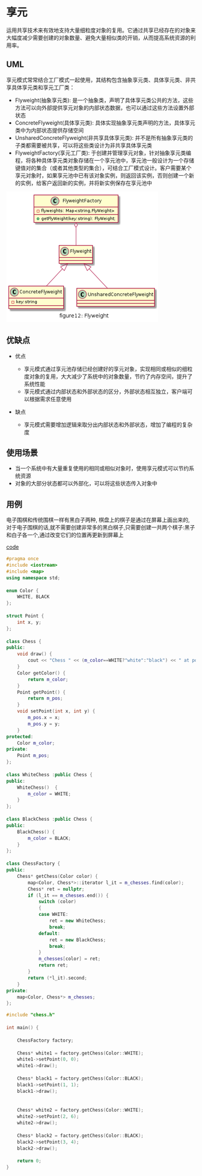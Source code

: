 # 享元

运用共享技术来有效地支持大量细粒度对象的复用。它通过共享已经存在的对象来大幅度减少需要创建的对象数量、避免大量相似类的开销，从而提高系统资源的利用率。

## UML

享元模式常常结合工厂模式一起使用，其结构包含抽象享元类、具体享元类、非共享具体享元类和享元工厂类：
* Flyweight(抽象享元类): 是一个抽象类，声明了具体享元类公共的方法，这些方法可以向外部提供享元对象的内部状态数据，也可以通过这些方法设置外部状态
* ConcreteFlyweight(具体享元类): 具体实现抽象享元类声明的方法，具体享元类中为内部状态提供存储空间
* UnsharedConcreteFlyweight(非共享具体享元类): 并不是所有抽象享元类的子类都需要被共享，可以将这些类设计为非共享具体享元类
* FlyweightFactory(享元工厂类): 于创建并管理享元对象，针对抽象享元类编程，将各种具体享元类对象存储在一个享元池中，享元池一般设计为一个存储键值对的集合（或者其他类型的集合），可结合工厂模式设计。客户需要某个享元对象时，如果享元池中已有该对象实例，则返回该实例，否则创建一个新的实例，给客户返回新的实例，并将新实例保存在享元池中

![figure12_flyweight](img/figure12_flyweight.png)

## 优缺点

* 优点
  * 享元模式通过享元池存储已经创建好的享元对象，实现相同或相似的细粒度对象的复用，大大减少了系统中的对象数量，节约了内存空间，提升了系统性能
  * 享元模式通过内部状态和外部状态的区分，外部状态相互独立，客户端可以根据需求任意使用

* 缺点
  * 享元模式需要增加逻辑来取分出内部状态和外部状态，增加了编程的复杂度

## 使用场景

* 当一个系统中有大量重复使用的相同或相似对象时，使用享元模式可以节约系统资源
* 对象的大部分状态都可以外部化，可以将这些状态传入对象中

## 用例
电子围棋和传统围棋一样有黑白子两种, 棋盘上的棋子是通过在屏幕上画出来的, 对于电子围棋的话,就不需要创建非常多的黑白棋子,只需要创建一共两个棋子:黑子和白子各一个,通过改变它们的位置再更新到屏幕上

[code](../code/12_flyweight)

```c++
#pragma once
#include <iostream>
#include <map>
using namespace std;

enum Color {
	WHITE, BLACK
};

struct Point {
	int x, y;
};

class Chess {
public:
	void draw() {
		cout << "Chess " << (m_color==WHITE?"white":"black") << " at position:("<< m_pos.x<<","<< m_pos.y<<")" << endl;
	}
	Color getColor() {
		return m_color;
	}
	Point getPoint() {
		return m_pos;
	}
	void setPoint(int x, int y) {
		m_pos.x = x;
		m_pos.y = y;
	}
protected:
	Color m_color;
private:
	Point m_pos;
};

class WhiteChess :public Chess {
public:
	WhiteChess()  {
		m_color = WHITE;
	}
};

class BlackChess :public Chess {
public:
	BlackChess() {
		m_color = BLACK;
	}
};

class ChessFactory {
public:
	Chess* getChess(Color color) {
		map<Color, Chess*>::iterator l_it = m_chesses.find(color);
		Chess* ret = nullptr;
		if (l_it == m_chesses.end()) {
			switch (color)
			{
			case WHITE:
				ret = new WhiteChess;
				break;
			default:
				ret = new BlackChess;
				break;
			}
			m_chesses[color] = ret;
			return ret;
		}
		return (*l_it).second;
	}
private:
	map<Color, Chess*> m_chesses;
};
```

```c++
#include "chess.h"

int main() {

	ChessFactory factory;

	Chess* white1 = factory.getChess(Color::WHITE);
	white1->setPoint(0, 0);
	white1->draw();

	Chess* black1 = factory.getChess(Color::BLACK);
	black1->setPoint(1, 1);
	black1->draw();


	Chess* white2 = factory.getChess(Color::WHITE);
	white2->setPoint(2, 6);
	white2->draw();

	Chess* black2 = factory.getChess(Color::BLACK);
	black2->setPoint(3, 4);
	black2->draw();

	return 0;
}
```
